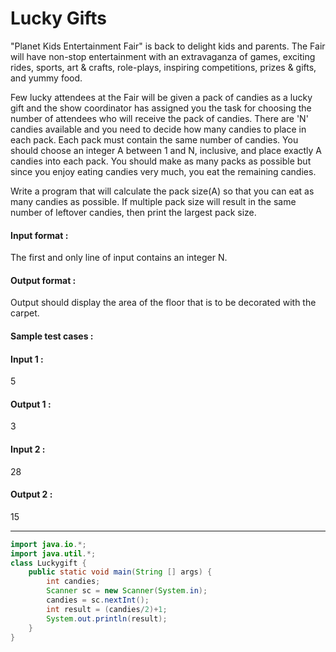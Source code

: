 # Lucky Gifts

"Planet Kids Entertainment Fair" is back to delight kids and parents. The Fair will have non-stop entertainment with an extravaganza of games, exciting rides, sports, art & crafts, role-plays, inspiring competitions, prizes & gifts, and yummy food. 

Few lucky attendees at the Fair will be given a pack of candies as a lucky gift and the show coordinator has assigned you the task for choosing the number of attendees who will receive the pack of candies. There are 'N' candies available and you need to decide how many candies to place in each pack. Each pack must contain the same number of candies. You should choose an integer A between 1 and N, inclusive, and place exactly A candies into each pack. You should make as many packs as possible but since you enjoy eating candies very much, you eat the remaining candies. 

Write a program that will calculate the pack size(A) so that you can eat as many candies as possible. If multiple pack size will result in the same number of leftover candies, then print the largest pack size.

#### Input format :
The first and only line of input contains an integer N.

#### Output format :
Output should display the area of the floor that is to be decorated with the carpet.

#### Sample test cases :
#### Input 1 :
5
#### Output 1 :
3
#### Input 2 :
28
#### Output 2 :
15

--------------------------------------------------------------------------------------------------------------------------------------------------------------------

```java
import java.io.*;
import java.util.*;
class Luckygift {
	public static void main(String [] args) {
		int candies;
		Scanner sc = new Scanner(System.in);
		candies = sc.nextInt();
		int result = (candies/2)+1;
		System.out.println(result);
	}
}


```
